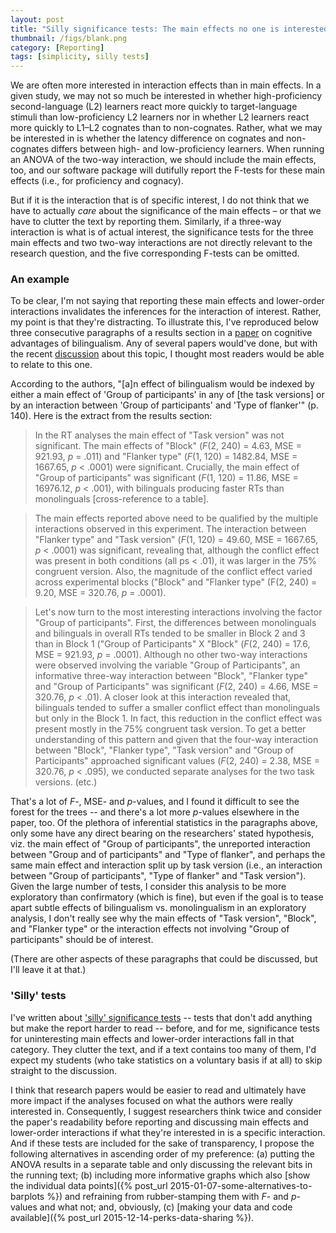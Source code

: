 ```yaml
---
layout: post
title: "Silly significance tests: The main effects no one is interested in"
thumbnail: /figs/blank.png
category: [Reporting]
tags: [simplicity, silly tests]
---
```


We are often more interested in interaction effects than in main effects. In a given study, we may not so much be interested in whether high-proficiency second-language (L2) learners react more quickly to target-language stimuli than low-proficiency L2 learners nor in whether L2 learners react more quickly to L1–L2 cognates than to non-cognates. Rather, what we may be interested in is whether the latency difference on cognates and non-cognates differs between high- and low-proficiency learners. When running an ANOVA of the two-way interaction, we should include the main effects, too, and our software package will dutifully report the F-tests for these main effects (i.e., for proficiency and cognacy).

But if it is the interaction that is of specific interest, I do not think that we have to actually _care_ about the significance of the main effects – or that we have to clutter the text by reporting them. Similarly, if a three-way interaction is what is of actual interest, the significance tests for the three main effects and two two-way interactions are not directly relevant to the research question, and the five corresponding F-tests can be omitted.

<!--more-->

### An example

To be clear, I'm not saying that reporting these main effects and lower-order interactions invalidates the inferences for the interaction of interest. Rather, my point is that they're distracting. To illustrate this, I've reproduced below three consecutive paragraphs of a results section in a [paper](http://dx.doi.org/10.1016/j.cognition.2009.08.001) on cognitive advantages of bilingualism. Any of several papers would've done, but with the recent [discussion](http://www.theatlantic.com/science/archive/2016/02/the-battle-over-bilingualism/462114/) about this topic, I thought most readers would be able to relate to this one. 

According to the authors, "[a]n effect of bilingualism would be indexed by either a main effect of 'Group of participants' in any of [the task versions] or by an interaction between 'Group of participants' and 'Type of flanker'" (p. 140). Here is the extract from the results section:

> In the RT analyses the main effect of "Task version" was not significant. The main effects of "Block" (_F_(2, 240) = 4.63, MSE = 921.93, _p_ = .011) and "Flanker type" (_F_(1, 120) = 1482.84, MSE = 1667.65, _p_ < .0001) were significant. Crucially, the main effect of "Group of participants" was significant (_F_(1, 120) = 11.86, MSE = 16976.12, _p_ < .001), with bilinguals producing faster RTs than monolinguals [cross-reference to a table].

> The main effects reported above need to be qualified by the multiple interactions observed in this experiment. The interaction between "Flanker type" and "Task version" (_F_(1, 120) = 49.60, MSE = 1667.65, _p_ < .0001) was significant, revealing that, although the conflict effect was present in both conditions (all ps < .01), it was larger in the 75% congruent version. Also, the magnitude of the conflict effect varied across experimental blocks ("Block" and "Flanker type" (F(2, 240) = 9.20, MSE = 320.76, _p_ = .0001).

> Let's now turn to the most interesting interactions involving the factor "Group of participants". First, the differences between monolinguals and bilinguals in overall RTs tended to be smaller in Block 2 and 3 than in Block 1 ("Group of Participants" X "Block" (_F_(2, 240) = 17.6, MSE = 921.93, _p_ = .0001). Although no other two-way interactions were observed involving the variable "Group of Participants", an informative three-way interaction between "Block", "Flanker type" and "Group of Participants" was significant (_F_(2, 240) = 4.66, MSE = 320.76, _p_ < .01). A closer look at this interaction revealed that, bilinguals tended to suffer a smaller conflict effect than monolinguals but only in the Block 1. In fact, this reduction in the conflict effect was present mostly in the 75% congruent task version. To get a better understanding of this pattern and given that the four-way interaction between "Block", "Flanker type", "Task version" and "Group of Participants" approached significant values (_F_(2, 240) = 2.38, MSE = 320.76, _p_ < .095), we conducted separate analyses for the two task versions. (etc.)

That's a lot of _F_-, MSE- and _p_-values, and I found it difficult to see the forest for the trees -- and there's a lot more _p_-values elsewhere in the paper, too.
Of the plethora of inferential statistics in the paragraphs above, only some have any direct bearing on the researchers' stated hypothesis, 
viz. the main effect of "Group of participants", 
the unreported interaction between "Group and of participants" and "Type of flanker", 
and perhaps the same main effect and interaction split up by task version 
(i.e., an interaction between "Group of participants", "Type of flanker" and "Task version"). 
Given the large number of tests, I consider this analysis to be more exploratory than confirmatory (which is fine), 
but even if the goal is to tease apart subtle effects of bilingualism vs. monolingualism in an exploratory analysis, 
I don't really see why the main effects of "Task version", "Block", and "Flanker type" or the interaction effects not involving "Group of participants" should be of interest. 

(There are other aspects of these paragraphs that could be discussed, but I'll leave it at that.)

### 'Silly' tests
I've written about ['silly' significance tests](http://janhove.github.io/tags.html#silly%20tests-ref) -- tests that don't add anything but make the report harder to read -- before, 
and for me, significance tests for uninteresting main effects and lower-order interactions fall in that category.
They clutter the text, and if a text contains too many of them, I'd expect my students (who take statistics on a voluntary basis if at all) to skip straight to the discussion.

I think that research papers would be easier to read and ultimately have more impact if the analyses focused on what the authors were really interested in. 
Consequently, I suggest researchers think twice and consider the paper's readability before reporting and discussing main effects and lower-order interactions 
if what they're interested in is a specific interaction. 
And if these tests are included for the sake of transparency, I propose the following alternatives in ascending order of my preference: 
(a) putting the ANOVA results in a separate table and only discussing the relevant bits in the running text; 
(b) including more informative graphs which also [show the individual data points]({% post_url 2015-01-07-some-alternatives-to-barplots %}) and refraining from rubber-stamping them with _F_- and _p_-values and what not; 
and, obviously, (c) [making your data and code available]({% post_url 2015-12-14-perks-data-sharing %}).

